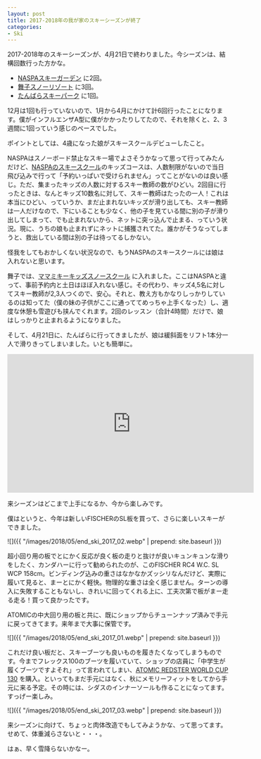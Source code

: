 ```yaml
---
layout: post
title: 2017-2018年の我が家のスキーシーズンが終了
categories:
- Ski
---
```


2017-2018年のスキーシーズンが、4月21日で終わりました。今シーズンは、結構回数行った方かな。

* [NASPAスキーガーデン](http://naspa.co.jp/ski/) に2回。
* [舞子スノーリゾート](https://www.maiko-resort.com/winter/) に3回。
* [たんばらスキーパーク](https://www.tambara.co.jp/skipark/) に1回。

12月は1回も行っていないので、1月から4月にかけて計6回行ったことになります。僕がインフルエンザA型に僕がかかったりしてたので、それを除くと、2、3週間に1回っていう感じのペースでした。

ポイントとしては、4歳になった娘がスキースクールデビューしたこと。

NASPAはスノーボード禁止なスキー場でよさそうかなって思って行ってみたんだけど、[NASPAのスキースクール](https://ameblo.jp/ski-school/)のキッズコースは、人数制限がないので当日飛び込みで行って「予約いっぱいで受けられません」ってことがないのは良い感じ。ただ、集まったキッズの人数に対するスキー教師の数がひどい。2回目に行ったときは、なんとキッズ10数名に対して、スキー教師はたったの一人！これは本当にひどい、っていうか、まだ止まれないキッズが滑り出しても、スキー教師は一人だけなので、下にいることも少なく、他の子を見ている間に別の子が滑り出してしまって、でも止まれないから、ネットに突っ込んで止まる、っていう状況。現に、うちの娘も止まれずにネットに捕獲されてた。誰かがそうなってしまうと、救出している間は別の子は待ってるしかない。

怪我をしてもおかしくない状況なので、もうNASPAのスキースクールには娘は入れないと思います。

舞子では、[ママミキーキッズスノースクール](https://mama-miki-ski.com/) に入れました。ここはNASPAと違って、事前予約内と土日はほぼ入れない感じ。その代わり、キッズ4,5名に対してスキー教師が2,3人つくので、安心。それと、教え方もかなりしっかりしているのは知ってた（僕の妹の子供がここに通っててめっちゃ上手くなった）し、適度な休憩も雪遊びも挟んでくれます。2回のレッスン（合計4時間）だけで、娘はしっかりと止まれるようになりました。

そして、4月21日に、たんばらに行ってきましたが、娘は緩斜面をリフト1本分一人で滑りきってしまいました。いとも簡単に。

<iframe width="560" height="315" src="https://www.youtube.com/embed/LNUdA2Q95xs" frameborder="0" allow="autoplay; encrypted-media" allowfullscreen></iframe>

来シーズンはどこまで上手になるか、今から楽しみです。

僕はというと、今年は新しいFISCHERのSL板を買って、さらに楽しいスキーができました。

![]({{ "/images/2018/05/end_ski_2017_02.webp" | prepend: site.baseurl }})

超小回り用の板でとにかく反応が良く板の走りと抜けが良いキュンキュンな滑りをしたく、カンダハーに行って勧められたのが、このFISCHER RC4 W.C. SL WCP 158cm。ビンディング込みの重さはなかなかズッシリなんだけど、実際に履いて見ると、まーとにかく軽快。物理的な重さは全く感じません。ターンの導入に失敗することもないし、きれいに回ってくれる上に、工夫次第で板がまー走る走る！買って良かったです。

ATOMICの中大回り用の板と共に、既にショップからチューンナップ済みで手元に戻ってきてます。来年まで大事に保管です。

![]({{ "/images/2018/05/end_ski_2017_01.webp" | prepend: site.baseurl }})

これだけ良い板だと、スキーブーツも良いものを履きたくなってしまうものです。今までフレックス100のブーツを履いていて、ショップの店員に「中学生が履くブーツですよそれ」って言われてしまい、[ATOMIC REDSTER WORLD CUP 130](http://www.atomicsnow.jp/ski/products/Info/a-17-ski-alpine-boots-picup/AE5017020.html) を購入。といってもまだ手元にはなく、秋にメモリーフィットをしてから手元に来る予定。その時には、シダスのインナーソールも作ることになってます。すっげー楽しみ。

![]({{ "/images/2018/05/end_ski_2017_03.webp" | prepend: site.baseurl }})

来シーズンに向けて、ちょっと肉体改造でもしてみようかな、って思ってます。せめて、体重減らさないと・・・。

はぁ、早く雪降らないかなー。
